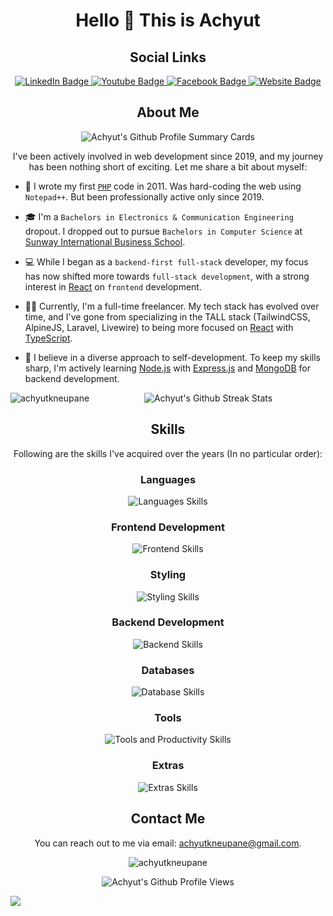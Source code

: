 <h1 align="center">Hello 👋 This is Achyut</h1>

<h2 align="center">Social Links</h2>

<p align="center">
<a href="https://www.linkedin.com/in/achyutneupane/">
  <img src="https://img.shields.io/badge/LinkedIn-blue?style=for-the-badge&logo=linkedin&logoColor=white" alt="LinkedIn Badge"/>
  </a>
  <a href="https://youtube.com/AchyutNeupane">
    <img src="https://img.shields.io/badge/YouTube-red?style=for-the-badge&logo=youtube&logoColor=white" alt="Youtube Badge"/>
    </a>
    <a href="https://facebook.com/AchyutKNeupane">
        <img src="https://img.shields.io/badge/Facebook-blue?style=for-the-badge&logo=facebook&logoColor=white" alt="Facebook Badge"/>
        </a>
        <a href="https://achyut.com.np">
        <img src="https://img.shields.io/badge/Website-000000?style=for-the-badge&logo=About.me&logoColor=white" alt="Website Badge"/>
        </a>
</p>

<h2 align="center">About Me</h1>

<p align="center">
  <img src="http://github-profile-summary-cards.vercel.app/api/cards/profile-details?username=achyutkneupane&theme=monokai" alt="Achyut's Github Profile Summary Cards">
</p>

<p align="center">
I've been actively involved in web development since 2019, and my journey has been nothing short of exciting. Let me share a bit about myself:

- 🚀 I wrote my first [`PHP`](https://www.php.net/) code in 2011. Was hard-coding the web using `Notepad++`. But been professionally active only since 2019.

- 🎓 I'm a `Bachelors in Electronics & Communication Engineering` dropout. I dropped out to pursue `Bachelors in Computer Science` at [Sunway International Business School](https://www.sunway.edu.np/).

- 💻 While I began as a `backend-first full-stack` developer, my focus has now shifted more towards `full-stack development`, with a strong interest in [React](https://reactjs.org/) on `frontend` development.

- 👨‍💻 Currently, I'm a full-time freelancer. My tech stack has evolved over time, and I've gone from specializing in the TALL stack (TailwindCSS, AlpineJS, Laravel, Livewire) to being more focused on [React](https://reactjs.org/) with [TypeScript](https://www.typescriptlang.org/).

- 🌱 I believe in a diverse approach to self-development. To keep my skills sharp, I'm actively learning [Node.js](https://nodejs.org/) with [Express.js](https://expressjs.com/) and [MongoDB](https://www.mongodb.com/) for backend development.
</p>

<p align="center">

  <img align="left" src="https://github-readme-stats.vercel.app/api/top-langs?username=achyutkneupane&show_icons=true&locale=en&layout=compact" alt="achyutkneupane" />
  
  <img src="https://streak-stats.demolab.com/?user=achyutkneupane&theme=monokai&hide_border=false&border_radius=4.5&locale=en&date_format=&mode=daily&exclude_days=&sections=total%2Ccurrent%2Clongest&card_width=495&card_height=195&type=svg&background-type=solid" alt="Achyut's Github Streak Stats">
</p>

<h2 align="center">Skills</h1>

<p align="center">
  Following are the skills I've acquired over the years (In no particular order):
</p>

<h3 align="center">Languages</h3>

<p align="center">
  <img src="https://skillicons.dev/icons?i=php,js,ts,python,go,dart,java" alt="Languages Skills">
</p>

<h3 align="center">Frontend Development</h3>

<p align="center">
  <img src="https://skillicons.dev/icons?i=react,alpinejs,graphql,apollo" alt="Frontend Skills">
</p>

<h3 align="center">Styling</h3>

<p align="center">
  <img src="https://skillicons.dev/icons?i=html,css,bootstrap,tailwind,styledcomponents,materialui,sass" alt="Styling Skills">
</p>

<h3 align="center">Backend Development</h3>

<p align="center">
  <img src="https://skillicons.dev/icons?i=laravel,nodejs,express,django" alt="Backend Skills">
</p>

<h3 align="center">Databases</h3>

<p align="center">
  <img src="https://skillicons.dev/icons?i=mysql,postgres,mongodb,redis" alt="Database Skills">
</p>

<h3 align="center">Tools</h3>

<p align="center">
  <img src="https://skillicons.dev/icons?i=git,github,githubactions,gitlab,vscode,bash,docker,firebase,linux,latex,postman,cloudflare,md," alt="Tools and Productivity Skills">
</p>

<h3 align="center">Extras</h3>

<p align="center">
  <img src="https://skillicons.dev/icons?i=ai,ps,pr" alt="Extras Skills">
</p>

<h2 align="center">Contact Me</h2>

<p align="center">
  You can reach out to me via email: <a href="mailto:achyutkneupane@gmail.com">achyutkneupane@gmail.com</a>.
</p>


<p align="center">
  <img align="center" src="https://github-readme-stats-eight-theta.vercel.app/api?username=achyutkneupane&show_icons=true&include_all_commits=true&count_private=true" alt="achyutkneupane" />
</p>

<p align="center">
  <img src="https://komarev.com/ghpvc/?username=achyutkneupane&style=for-the-badge&color=blueviolet&label=Profile+Views" alt="Achyut's Github Profile Views">
</p>

![](https://hit.yhype.me/github/profile?user_id=30431426)
